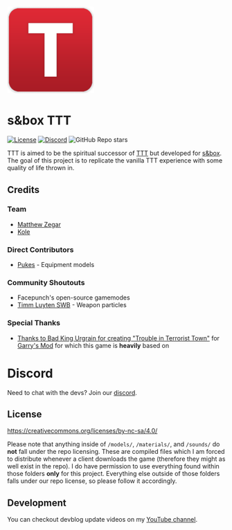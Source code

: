<h1><img src="ui/traitor-icon.png" alt="TTT logo" height="200"/></h1>

# s&box TTT

[![License](https://img.shields.io/badge/license-CC%20BY--NC--SA%204.0-red)](https://github.com/mzegar/sbox-TTT#license)
[![Discord](https://img.shields.io/discord/949508550118481970?label=discord)](https://discord.gg/rrsrakF8N3)
![GitHub Repo stars](https://img.shields.io/github/stars/mzegar/sbox-TTT?style=social)

TTT is aimed to be the spiritual successor of [TTT](https://ttt.badking.net/) but developed for [s&box](https://sbox.facepunch.com/news). The goal of this project is to replicate the vanilla TTT experience with some quality of life thrown in.

## Credits

### Team
- [Matthew Zegar](https://github.com/mzegar)
- [Kole](https://github.com/kolexxx)

### Direct Contributors
- [Pukes](https://twitter.com/ILikeADaArt) - Equipment models

### Community Shoutouts
- Facepunch's open-source gamemodes
- [Timm Luyten SWB](https://github.com/timmybo5/simple-weapon-base) - Weapon particles

### Special Thanks
- [Thanks to Bad King Urgrain for creating "Trouble in Terrorist Town"](https://ttt.badking.net/) for [Garry's Mod](https://gmod.facepunch.com/) for which this game is **heavily** based on

# Discord
Need to chat with the devs? Join our [discord](https://discord.gg/rrsrakF8N3).

## License

https://creativecommons.org/licenses/by-nc-sa/4.0/

Please note that anything inside of `/models/`, `/materials/`, and `/sounds/` do **not** fall under the repo licensing. These are compiled files which I am forced to distribute whenever a client downloads the game (therefore they might as well exist in the repo). I do have permission to use everything found within those folders **only** for this project. Everything else outside of those folders falls under our repo license, so please follow it accordingly.

## Development

You can checkout devblog update videos on my [YouTube channel](https://www.youtube.com/channel/UCk2IAm1j9o_3GWrqf537gNg).
